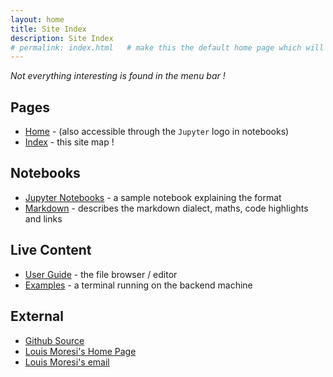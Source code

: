 ```yaml
---
layout: home
title: Site Index
description: Site Index
# permalink: index.html   # make this the default home page which will be served at [link](/)
---
```


_Not everything interesting is found in the menu bar !_

## Pages

   * [Home](/files/landing_pages/_site/Content/index.html) - (also accessible through the `Jupyter` logo in notebooks)
   * [Index](/files/landing_pages/_site/Content/Map.html) - this site map !

## Notebooks

<!-- Replace this with Examples / User Guide -->

   * [Jupyter Notebooks](/notebooks/landing_pages/_site/Content/Notebooks/StartHere.ipynb) - a sample notebook explaining the format
   * [Markdown](/files/Content/landing_pages/_site/WritingContent.html) - describes the markdown dialect, maths, code highlights and links

## Live Content

   * [User Guide](/Content/Notebooks ) - the file browser / editor
   * [Examples](/terminals/1) - a terminal running on the backend machine

## External

   * [Github Source](https://github.com/underworldcode/underworld2)
   * [Louis Moresi's Home Page](http://www.moresi.info)
   * [Louis Moresi's email](mailto:Louis.Moresi@unimelb.edu.au)
